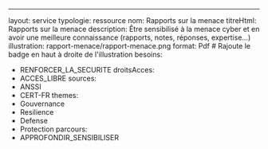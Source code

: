 ---
layout: service
typologie: ressource
nom: Rapports sur la menace
titreHtml: Rapports sur la menace
description: Être sensibilisé à la menace cyber et en avoir une meilleure connaissance (rapports, notes, réponses, expertise…)
illustration: rapport-menace/rapport-menace.png
format: Pdf # Rajoute le badge en haut à droite de l'illustration
besoins:
  - RENFORCER_LA_SECURITE 
droitsAcces:
  - ACCES_LIBRE
sources:
  - ANSSI
  - CERT-FR
themes:
  - Gouvernance
  - Resilience
  - Defense
  - Protection
parcours:
  - APPROFONDIR_SENSIBILISER